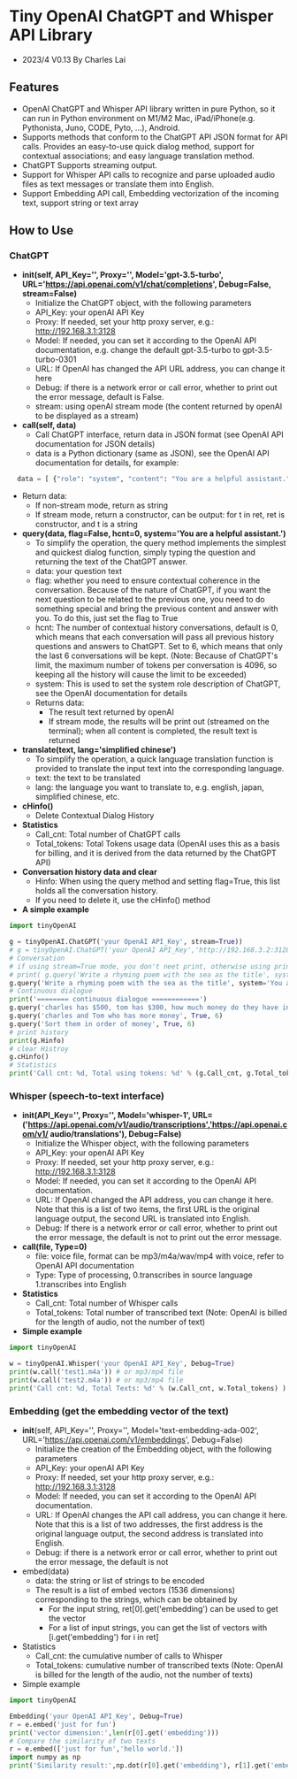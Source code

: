 # Tiny OpenAI ChatGPT and Whisper API Library
- 2023/4     V0.13       By Charles Lai

## Features
- OpenAI ChatGPT and Whisper API library written in pure Python, so it can run in Python environment on M1/M2 Mac, iPad/iPhone(e.g. Pythonista, Juno, CODE, Pyto, ...), Android.
- Supports methods that conform to the ChatGPT API JSON format for API calls. Provides an easy-to-use quick dialog method, support for contextual associations; and easy language translation method. 
- ChatGPT Supports streaming output.
- Support for Whisper API calls to recognize and parse uploaded audio files as text messages or translate them into English.
- Support Embedding API call, Embedding vectorization of the incoming text, support string or text array

## How to Use
### ChatGPT
- **__init__(self, API_Key='', Proxy='', Model='gpt-3.5-turbo', URL='https://api.openai.com/v1/chat/completions', Debug=False, stream=False)**
  - Initialize the ChatGPT object, with the following parameters
  - API_Key: your openAI API Key
  - Proxy: If needed, set your http proxy server, e.g.: http://192.168.3.1:3128
  - Model: If needed, you can set it according to the OpenAI API documentation, e.g. change the default gpt-3.5-turbo to gpt-3.5-turbo-0301
  - URL: If OpenAI has changed the API URL address, you can change it here
  - Debug: if there is a network error or call error, whether to print out the error message, default is False.
  - stream: using openAI stream mode (the content returned by openAI to be displayed as a stream)
- **call(self, data)**
  - Call ChatGPT interface, return data in JSON format (see OpenAI API documentation for JSON details)
  - data is a Python dictionary (same as JSON), see the OpenAI API documentation for details, for example:
``` python
  data = [ {"role": "system", "content": "You are a helpful assistant."}, {"role": "user", "content": "What is the OpenAI mission?"} ]
```
  - Return data:
    - If non-stream mode, return as string
    - If stream mode, return a constructor, can be output: for t in ret, ret is constructor, and t is a string
- **query(data, flag=False, hcnt=0, system='You are a helpful assistant.')**
  - To simplify the operation, the query method implements the simplest and quickest dialog function, simply typing the question and returning the text of the ChatGPT answer.
  - data: your question text
  - flag: whether you need to ensure contextual coherence in the conversation. Because of the nature of ChatGPT, if you want the next question to be related to the previous one, you need to do something special and bring the previous content and answer with you. To do this, just set the flag to True
  - hcnt: The number of contextual history conversations, default is 0, which means that each conversation will pass all previous history questions and answers to ChatGPT. Set to 6, which means that only the last 6 conversations will be kept. (Note: Because of ChatGPT's limit, the maximum number of tokens per conversation is 4096, so keeping all the history will cause the limit to be exceeded)
  - system: This is used to set the system role description of ChatGPT, see the OpenAI documentation for details
  - Returns data:
    - The result text returned by openAI
    - If stream mode, the results will be print out (streamed on the terminal); when all content is completed, the result text is returned
- **translate(text, lang='simplified chinese')**
  - To simplify the operation, a quick language translation function is provided to translate the input text into the corresponding language.
  - text: the text to be translated
  - lang: the language you want to translate to, e.g. english, japan, simplified chinese, etc.
- **cHinfo()**
  - Delete Contextual Dialog History
- **Statistics**
  - Call_cnt: Total number of ChatGPT calls
  - Total_tokens: Total Tokens usage data (OpenAI uses this as a basis for billing, and it is derived from the data returned by the ChatGPT API) 
- **Conversation history data and clear**
  - Hinfo: When using the query method and setting flag=True, this list holds all the conversation history.
  - If you need to delete it, use the cHinfo() method
- **A simple example**
``` python
import tinyOpenAI

g = tinyOpenAI.ChatGPT('your OpenAI API_Key', stream=True))
# g = tinyOpenAI.ChatGPT('your OpenAI API_Key','http://192.168.3.2:3128', Model='gpt-3.5-turbo-0301',Debug=True)
# Conversation
# if using stream=True mode, you don't neet print, otherwise using print()
# print( g.query('Write a rhyming poem with the sea as the title', system='You are a master of art, answer questions with emoji icons') )
g.query('Write a rhyming poem with the sea as the title', system='You are a master of art, answer questions with emoji icons')
# Continuous dialogue
print('======== continuous dialogue ============')
g.query('charles has $500, tom has $300, how much money do they have in total', True, 6)
g.query('charles and Tom who has more money', True, 6)
g.query('Sort them in order of money', True, 6)
# print history
print(g.Hinfo)
# clear Histroy
g.cHinfo()
# Statistics 
print('Call cnt: %d, Total using tokens: %d' % (g.Call_cnt, g.Total_tokens) )
```

### Whisper (speech-to-text interface)
- **__init__(API_Key='', Proxy='', Model='whisper-1', URL=('https://api.openai.com/v1/audio/transcriptions','https://api.openai.com/v1/ audio/translations'), Debug=False)**
  - Initialize the Whisper object, with the following parameters
  - API_Key: your openAI API Key
  - Proxy: If needed, set your http proxy server, e.g.: http://192.168.3.1:3128
  - Model: If needed, you can set it according to the OpenAI API documentation.
  - URL: If OpenAI changed the API address, you can change it here. Note that this is a list of two items, the first URL is the original language output, the second URL is translated into English.
  - Debug: If there is a network error or call error, whether to print out the error message, the default is not to print out the error message.
- **call(file, Type=0)**
  - file: voice file, format can be mp3/m4a/wav/mp4 with voice, refer to OpenAI API documentation
  - Type: Type of processing,  0.transcribes in source language  1.transcribes into English
- **Statistics**
  - Call_cnt: Total number of Whisper calls
  - Total_tokens: Total number of transcribed text (Note: OpenAI is billed for the length of audio, not the number of text)
- **Simple example**
``` python
import tinyOpenAI

w = tinyOpenAI.Whisper('your OpenAI API_Key', Debug=True)
print(w.call('test1.m4a')) # or mp3/mp4 file
print(w.call('test2.m4a')) # or mp3/mp4 file
print('Call cnt: %d, Total Texts: %d' % (w.Call_cnt, w.Total_tokens) )
```

### Embedding (get the embedding vector of the text)
- __init__(self, API_Key='', Proxy='', Model='text-embedding-ada-002', URL='https://api.openai.com/v1/embeddings', Debug=False)
  - Initialize the creation of the Embedding object, with the following parameters
  - API_Key: your openAI API Key
  - Proxy: If needed, set your http proxy server, e.g.: http://192.168.3.1:3128
  - Model: If needed, you can set it according to the OpenAI API documentation.
  - URL: If OpenAI changes the API call address, you can change it here. Note that this is a list of two addresses, the first address is the original language output, the second address is translated into English.
  - Debug: if there is a network error or call error, whether to print out the error message, the default is not
- embed(data)
  - data: the string or list of strings to be encoded
  - The result is a list of embed vectors (1536 dimensions) corresponding to the strings, which can be obtained by
    - For the input string, ret[0].get('embedding') can be used to get the vector
    - For a list of input strings, you can get the list of vectors with [i.get('embedding') for i in ret]
- Statistics
  - Call_cnt: the cumulative number of calls to Whisper
  - Total_tokens: cumulative number of transcribed texts (Note: OpenAI is billed for the length of the audio, not the number of texts)
- Simple example  
``` python
import tinyOpenAI

Embedding('your OpenAI API_Key', Debug=True)
r = e.embed('just for fun')
print('vector dimension:',len(r[0].get('embedding')))
# Compare the similarity of two texts
r = e.embed(['just for fun','hello world.'])
import numpy as np
print('Similarity result:',np.dot(r[0].get('embedding'), r[1].get('embedding')))
```